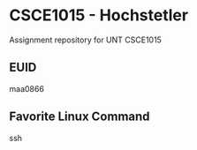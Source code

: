 # CSCE1015 - Hochstetler
Assignment repository for UNT CSCE1015

## EUID
maa0866

## Favorite Linux Command
ssh

